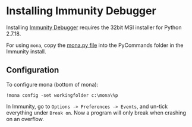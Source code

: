 # Installing Immunity Debugger

Installing [Immunity Debugger](https://www.immunityinc.com/products/debugger/) requires the 32bit MSI installer 
for Python 2.7.18.

For using `mona`, copy the [mona.py file](https://github.com/Jtw0/Immunity-Debugger-Scripts) into the PyCommands folder 
in the Immunity install.

## Configuration

To configure mona (bottom of mona):

    !mona config -set workingfolder c:\mona\%p

In Immunity, go to `Options -> Preferences -> Events`, and un-tick everything under `Break on`. Now a program will 
only break when crashing on an overflow.
